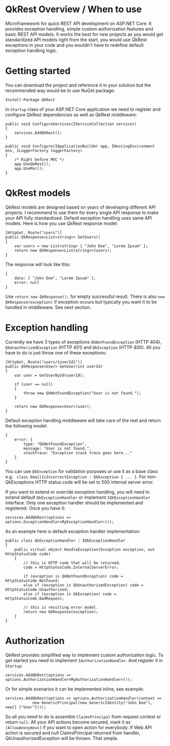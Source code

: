 # QkRest Overview / When to use
Microframework for quick REST API development on ASP.NET Core. It provides exception handling, simple custom authorization features and basic REST API models. It works the best for new projects as you would get standardized API models right from the start, you would use QkRest exceptions in your code and you wouldn't have to redefine default exception handling logic.

# Getting started
You can download the project and reference it in your solution but the recommended way would be to use NuGet package:

```
Install-Package QkRest
```

In `Startup` class of your ASP.NET Core application we need to register and configure QkRest dependencies as well as QkRest middleware:

```
public void ConfigureServices(IServiceCollection services)
{
    services.AddQkRest();
}

public void Configure(IApplicationBuilder app, IHostingEnvironment env, ILoggerFactory loggerFactory)
{
    /* Right before MVC */
    app.UseQkRest();
    app.UseMvc();
}
```

# QkRest models

QkRest models are designed based on years of developing different API projects. I recommend to use them for every single API response to make your API fully standardized. Default exception handling uses same API models. Here is how you use QkRest response model:

```
[HttpGet, Route("users")]
public QkResponse<List<string>> GetUsers()
{
    var users = new List<string> { "John Doe", "Lorem Ipsum" };
    return new QkResponse<List<string>>(users);
}
```

The response will look like this:

```
{
    data: [ "John Doe", "Lorem Ipsum" ],
    error: null
}
```

Use `return new QkResponse();` for empty successful result. There is also `new QkResponse(exception)` if exception occurs but typically you want it to be handled in middleware. See next section.

# Exception handling

Currently we have 3 types of exceptions `QkNotFoundException` (HTTP 404), `QkUnauthorizedException` (HTTP 401) and `QkException` (HTTP 400). All you have to do is just throw one of these exceptions:

```
[HttpGet, Route("users/{userId}")]
public QkResponse<User> GetUser(int userId)
{
    var user = GetUserById(userId);
    
    if (user == null)
    {
        throw new QkNotFoundException("User is not found.");
    }
    
    return new QkResponse<User>(user);
}
```

Default exception handling middleware will take care of the rest and return the following model:

```
{
    error: {
        type: "QkNotFoundException",
        message: "User is not found.",
        stackTrace: "Exception stack trace goes here..."
    }
}
```

You can use `QkException` for validation purposes or use it as a base class e.g. ` class EmailIsIncorrectException : QkException { ... }`. For non-QkExceptions HTTP status code will be set to 500 internal server error.

If you want to extend or override exception handling, you will need to extend default `QkExceptionHandler` or implement `IQkExceptionHandler` interface. Only one exception handler should be implemented and registered. Once you have it:

```
services.AddQkRest(options => options.ExceptionHandler<MyExceptionHandler>());
```

As an example here is default exception handler implementation:

```
public class QkExceptionHandler : IQkExceptionHandler
{
    public virtual object HandleException(Exception exception, out HttpStatusCode code)
    {
        // this is HTTP code that will be returned.
        code = HttpStatusCode.InternalServerError;

        if (exception is QkNotFoundException) code = HttpStatusCode.NotFound;
        else if (exception is QkUnauthorizedException) code = HttpStatusCode.Unauthorized;
        else if (exception is QkException) code = HttpStatusCode.BadRequest;
        
        // this is resulting error model.
        return new QkResponse(exception);
    }
}
```

# Authorization

QkRest provides simplified way to implement custom authorization logic. To get started you need to implement `IAuthorizationHandler`. And register it in `Startup`:

```
services.AddQkRest(options => options.AuthorizationHandler<MyAuthorizationHandler>());
```
Or for simple scenarios it can be implemented inline, see example:

```
services.AddQkRest(options => options.AuthorizationHandler(context => 
            new GenericPrincipal(new GenericIdentity("John Doe"), new[] {"User"})));
```
So all you need to do is assemble `ClaimsPrincipal` from request context or return `null`. All your API actions become secured, mark it as `[AllowAnonymous]` if you want to open action for everybody. If Web API action is secured and null ClaimsPrincipal returned from handler, QkUnauthorizedException will be thrown. That simple. 
